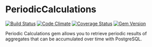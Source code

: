 # PeriodicCalculations

[![Build Status](https://travis-ci.org/polmiro/periodic_calculations.png)](https://travis-ci.org/polmiro/periodic_calculations)
[![Code Climate](https://codeclimate.com/github/polmiro/periodic_calculations.png)](https://codeclimate.com/github/polmiro/periodic_calculations)
[![Coverage Status](https://coveralls.io/repos/polmiro/periodic_calculations/badge.png)](https://coveralls.io/r/polmiro/periodic_calculations)
[![Gem Version](https://badge.fury.io/rb/periodic_calculations.png)](http://badge.fury.io/rb/periodic_calculations)

Periodic Calculations gem allows you to retrieve periodic results of aggregates that can be accumulated over time with PostgreSQL.
